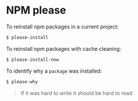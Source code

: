 # NPM please

To reinstall npm packages in a current project:
```bash
$ please-install
```

To reinstall npm packages with cache cleaning:
```bash
$ please-install-now
```

To identify why a `package` was installed:
```bash
$ please-why
```

> If it was hard to write it should be hard to read
